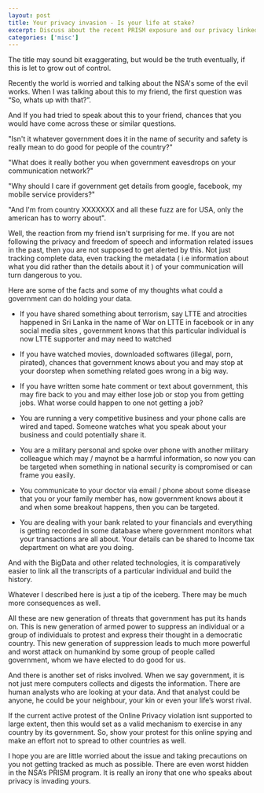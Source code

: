 ```yaml
---
layout: post
title: Your privacy invasion - Is your life at stake?
excerpt: Discuss about the recent PRISM exposure and our privacy linked to it
categories: ['misc']
---
```


The title may sound bit exaggerating, but would be the truth eventually, if this is let to grow out of control.

Recently the world is worried and talking about the NSA's some of the evil works.  When I was talking about this to my friend, the first question was “So, whats up with that?”.  

And If you had tried to speak about this to your friend, chances that you would have come across these or similar questions.

"Isn't it whatever government does it in the name of security and safety is really mean to do good for people of the country?"

"What does it really bother you when government eavesdrops on your  communication network?"

"Why should I care if government get details from google, facebook, my mobile service providers?"

"And I'm from country XXXXXXX and all these fuzz are for USA, only the american has to worry about".

Well, the reaction from my friend isn't surprising for me. If you are not following the privacy and freedom of speech and information related issues in the past, then you are not supposed to get alerted by this. Not just tracking complete data, even tracking the metadata ( i.e information about what you did rather than the details about it ) of your communication will turn dangerous to you.

Here are some of the facts and some of my thoughts what could a government can do holding your data.

* If you have shared something about terrorism, say LTTE and atrocities happened in Sri Lanka in the name of War on LTTE in facebook or in any social media sites , government knows that this particular individual is now LTTE supporter and may need to watched

* If you have watched movies, downloaded softwares (illegal, porn, pirated), chances that government knows about you and may stop at your doorstep when something related goes wrong in a big way.

* If you have written some hate comment or text about government, this may fire back to you and may either lose job or stop you from getting jobs. What worse could happen to one not getting a job?

* You are running a very competitive business and your phone calls are wired and taped. Someone watches what you speak about your business and could potentially share it.

* You are a military personal and spoke over phone with another military colleague which may / maynot be a harmful information, so now you can be targeted when something in national security is compromised or can frame you easily.

* You communicate to your doctor via email / phone about some disease that you or your family member has, now government knows about it and when some breakout happens, then you can be targeted.

* You are dealing with your bank related to your financials and everything is getting recorded in some database where government monitors what your transactions are all about. Your details can be shared to Income tax department on what are you doing. 
 

And with the BigData and other related technologies, it is comparatively easier to link all the transcripts of a particular individual and build the history.

Whatever I described here is just a tip of the iceberg. There may be much more consequences as well.

All these are new generation of threats that government has put its hands on. This is new generation of armed power to suppress an individual or a group of individuals to protest and express their thought in a democratic country.  This new generation of suppression leads to much more powerful and worst attack on humankind by some group of people called government, whom we have elected to do good for us.

And there is another set of risks involved. When we say government, it is not just mere computers collects and digests the information. There are human analysts who are looking at your data. And that analyst could be anyone, he could be your neighbour, your kin or even your life’s worst rival.

If the current active protest of the Online Privacy violation isnt supported to large extent, then this would set as a valid mechanism to exercise in any country by its government. So, show your protest for this online spying and make an effort not to spread to other countries as well.

I hope you are are little worried about the issue and taking precautions on you not getting tracked as much as possible. There are even worst hidden in the NSA’s PRISM program. It is really an irony that one who speaks about privacy is invading yours.
